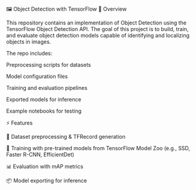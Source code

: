 🖼️ Object Detection with TensorFlow
📌 Overview

This repository contains an implementation of Object Detection using the TensorFlow Object Detection API. The goal of this project is to build, train, and evaluate object detection models capable of identifying and localizing objects in images.

The repo includes:

Preprocessing scripts for datasets

Model configuration files

Training and evaluation pipelines

Exported models for inference

Example notebooks for testing

⚡ Features

📂 Dataset preprocessing & TFRecord generation

🧠 Training with pre-trained models from TensorFlow Model Zoo (e.g., SSD, Faster R-CNN, EfficientDet)

📊 Evaluation with mAP metrics

📦 Model exporting for inference
